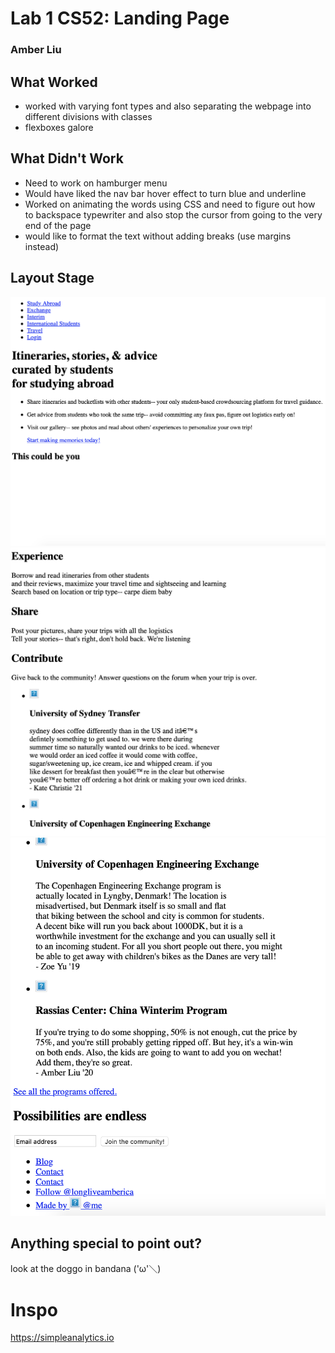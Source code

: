 # Lab 1 CS52: Landing Page
### Amber Liu

## What Worked
- worked with varying font types and also separating the webpage into different divisions with classes 
- flexboxes galore

## What Didn't Work
- Need to work on hamburger menu
- Would have liked the nav bar hover effect to turn blue and underline
- Worked on animating the words using CSS and need to figure out how to backspace typewriter and also stop the cursor from going to the very end of the page 
- would like to format the text without adding breaks (use margins instead)

## Layout Stage
![](assets/layout1.png)
![](assets/layout2.png)
![](assets/layout3.png)

## Anything special to point out? 
look at the doggo in bandana \('ω'＼) 

# Inspo 
https://simpleanalytics.io

